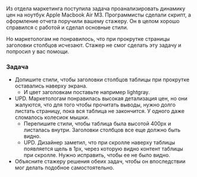Из отдела маркетинга поступила задача проанализировать динамику цен на ноутбук Apple Macbook Air M3. Программисты сделали скрипт, а оформление отчета поручили вашему стажеру. Он в целом хорошо справился с работой и сделал основные стили.

Но маркетологам не понравилось, что при прокрутке страницы заголовки столбцов исчезают. Стажер не смог сделать эту задачу и попросил у вас помощи.

### Задача

- Допишите стили, чтобы заголовки столбцов таблицы при прокрутке оставались наверху экрана.
  - И цвет заголовкам поставьте например lightgray.
- UPD. Маркетологам понравилась высокая детализация цен, но они жалуются, что для того чтобы прочитать выводы, нужно долго листать страницу, пока вся таблица не закончится. У одного даже сломалось колесиок мышки.
  - Перепишите стили, чтобы таблица была высотой 400px и листалась внутри. Заголовки столбцов все еще должно быть видно.
  - UPD. Дизайнер заметил, что при скролле наверху таблицы появляется щель в 1px, через которую видно контент таблицы при скролле. Нужно исправить, чтобы ее не было видно.
- Объясните стажеру решения обеих задач, чтобы он впоследствии мог делать подобное самостоятельно.